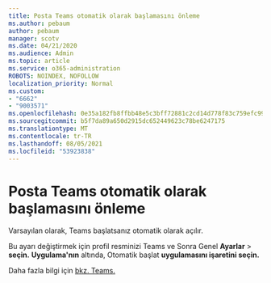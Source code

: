 ```yaml
---
title: Posta Teams otomatik olarak başlamasını önleme
ms.author: pebaum
author: pebaum
manager: scotv
ms.date: 04/21/2020
ms.audience: Admin
ms.topic: article
ms.service: o365-administration
ROBOTS: NOINDEX, NOFOLLOW
localization_priority: Normal
ms.custom:
- "6662"
- "9003571"
ms.openlocfilehash: 0e35a182fb8ffbb48e5c3bff72881c2cd14d778f83c759efc99c372900de6991
ms.sourcegitcommit: b5f7da89a650d2915dc652449623c78be6247175
ms.translationtype: MT
ms.contentlocale: tr-TR
ms.lasthandoff: 08/05/2021
ms.locfileid: "53923838"
---
```

# <a name="prevent-teams-from-starting-automatically"></a>Posta Teams otomatik olarak başlamasını önleme

Varsayılan olarak, Teams başlatsanız otomatik olarak açılır.

Bu ayarı değiştirmek için profil resminizi Teams ve Sonra Genel **Ayarlar**  >   **seçin.** **Uygulama'nın** altında, Otomatik başlat **uygulamasını işaretini seçin.**

Daha fazla bilgi için [bkz. Teams.](https://support.microsoft.com/office/b506e8f1-1a96-4cf1-8c6b-b6ed4f424bc7)

